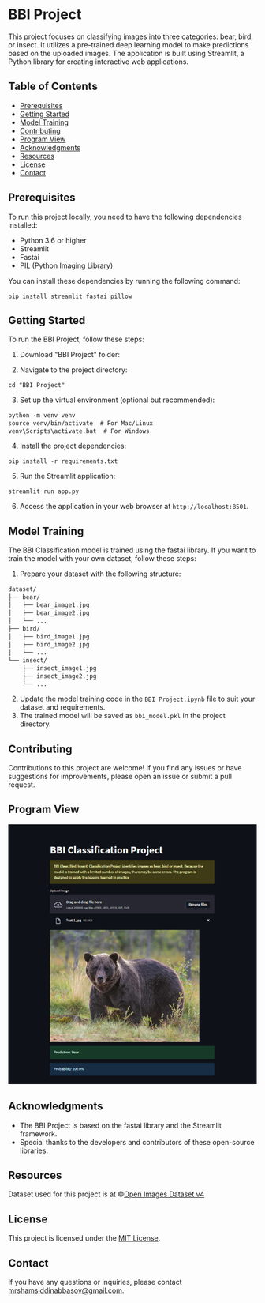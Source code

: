 # BBI Project

This project focuses on classifying images into three categories: bear, bird, or insect. It utilizes a pre-trained deep learning model to make predictions based on the uploaded images. The application is built using Streamlit, a Python library for creating interactive web applications.

## Table of Contents

- [Prerequisites](https://github.com/abbasovsh/Mohirdev-Praktikum-Tasks/tree/main/Projects/BBI%20Project/BBI%20Project#prerequisites)
- [Getting Started](https://github.com/abbasovsh/Mohirdev-Praktikum-Tasks/tree/main/Projects/BBI%20Project/BBI%20Project#getting-started)
- [Model Training](https://github.com/abbasovsh/Mohirdev-Praktikum-Tasks/tree/main/Projects/BBI%20Project/BBI%20Project#model-training)
- [Contributing](https://github.com/abbasovsh/Mohirdev-Praktikum-Tasks/tree/main/Projects/BBI%20Project/BBI%20Project#contributing)
- [Program View](https://github.com/abbasovsh/Mohirdev-Praktikum-Tasks/tree/main/Projects/BBI%20Project/BBI%20Project#program-view)
- [Acknowledgments](https://github.com/abbasovsh/Mohirdev-Praktikum-Tasks/tree/main/Projects/BBI%20Project/BBI%20Project#acknowledgments)
- [Resources](https://github.com/abbasovsh/Mohirdev-Praktikum-Tasks/tree/main/Projects/BBI%20Project/BBI%20Project#resources)
- [License](https://github.com/abbasovsh/Mohirdev-Praktikum-Tasks/tree/main/Projects/BBI%20Project/BBI%20Project#license)
- [Contact](https://github.com/abbasovsh/Mohirdev-Praktikum-Tasks/tree/main/Projects/BBI%20Project/BBI%20Project#contact)

## Prerequisites

To run this project locally, you need to have the following dependencies installed:

- Python 3.6 or higher
- Streamlit
- Fastai
- PIL (Python Imaging Library)

You can install these dependencies by running the following command:

```
pip install streamlit fastai pillow
```

## Getting Started

To run the BBI Project, follow these steps:

1. Download "BBI Project" folder:


2. Navigate to the project directory:

```
cd "BBI Project"
```

3. Set up the virtual environment (optional but recommended):

```
python -m venv venv
source venv/bin/activate  # For Mac/Linux
venv\Scripts\activate.bat  # For Windows
```

4. Install the project dependencies:

```
pip install -r requirements.txt
```

5. Run the Streamlit application:

```
streamlit run app.py
```

6. Access the application in your web browser at `http://localhost:8501`.

## Model Training

The BBI Classification model is trained using the fastai library. If you want to train the model with your own dataset, follow these steps:

1. Prepare your dataset with the following structure:

```
dataset/
├── bear/
│   ├── bear_image1.jpg
│   ├── bear_image2.jpg
│   └── ...
├── bird/
│   ├── bird_image1.jpg
│   ├── bird_image2.jpg
│   └── ...
└── insect/
    ├── insect_image1.jpg
    ├── insect_image2.jpg
    └── ...
```

2. Update the model training code in the `BBI Project.ipynb` file to suit your dataset and requirements.
3. The trained model will be saved as `bbi_model.pkl` in the project directory.

## Contributing

Contributions to this project are welcome! If you find any issues or have suggestions for improvements, please open an issue or submit a pull request.

## Program View

<p align="center">
    <img src="Images/BBI_Classification_Project.png" alt="Streamlit App">
</p>

## Acknowledgments

- The BBI Project is based on the fastai library and the Streamlit framework.
- Special thanks to the developers and contributors of these open-source libraries.

## Resources

Dataset used for this project is at &copy;[Open Images Dataset v4](https://github.com/EscVM/OIDv4_ToolKit)

## License

This project is licensed under the [MIT License](https://opensource.org/licenses/MIT).

## Contact

If you have any questions or inquiries, please contact mrshamsiddinabbasov@gmail.com.


